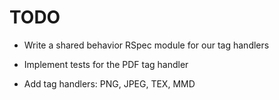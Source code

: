 # TODO

- Write a shared behavior RSpec module for our tag handlers
- Implement tests for the PDF tag handler

- Add tag handlers: PNG, JPEG, TEX, MMD
